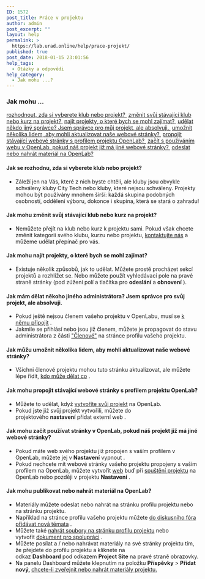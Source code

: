 ```yaml
---
ID: 1572
post_title: Práce v projektu
author: admin
post_excerpt: ""
layout: help
permalink: >
  https://lab.urad.online/help/prace-projekt/
published: true
post_date: 2018-01-15 23:01:56
help_tags:
  - Otázky a odpovědi
help_category:
  - Jak mohu ...?
---
```

<h3>Jak mohu ...</h3>
<a href="https://lab.urad.online/help/prace-projekt/#clubproject">rozhodnout, zda si vyberete klub nebo projekt? </a>
<a href="https://lab.urad.online/help/prace-projekt/#change2project">změnit svůj stávající klub nebo kurz na projekt? </a>
<a href="https://lab.urad.online/help/prace-projekt/#findprojects">najít projekty, o které bych se mohl zajímat? </a>
<a href="https://lab.urad.online/help/prace-projekt/#changeadmins">udělat někdo jiný správce? Jsem správce pro můj projekt, ale absolvuji. </a>
<a href="https://lab.urad.online/help/prace-projekt/#multipleadmins">umožnit několika lidem, aby mohli aktualizovat naše webové stránky? </a>
<a href="https://lab.urad.online/help/prace-projekt/#linksite">propojit stávající webové stránky s profilem projektu OpenLab? </a>
<a href="https://lab.urad.online/help/prace-projekt/#newsite">začít s používáním webu v OpenLab, pokud náš projekt již má jiné webové stránky? </a>
<a href="https://lab.urad.online/help/prace-projekt/#post">odeslat nebo nahrát materiál na OpenLab?</a><a name="clubproject"></a>
<h4>Jak se rozhodnu, zda si vyberete klub nebo projekt?</h4>
<ul>
 	<li>Záleží jen na Vás, které z nich byste chtěli, ale kluby jsou obvykle schváleny kluby City Tech nebo kluby, které nejsou schváleny. Projekty mohou být používány mnohem širší: každá skupina podobných osobností, oddělení výboru, dokonce i skupina, která se stará o zahradu!<a name="change2project"></a></li>
</ul>
<h4>Jak mohu změnit svůj stávající klub nebo kurz na projekt?</h4>
<ul>
 	<li>Nemůžete přejít na klub nebo kurz k projektu sami. Pokud však chcete změnit kategorii svého klubu, kurzu nebo projektu, <a href="https://lab.urad.online/help/contact-us">kontaktujte nás</a> a můžeme udělat přepínač pro vás.<a name="findprojects"></a></li>
</ul>
<h4>Jak mohu najít projekty, o které bych se mohl zajímat?</h4>
<ul>
 	<li>Existuje několik způsobů, jak to udělat. Můžete prostě procházet sekcí projektů a rozhlížet se. Nebo můžete použít vyhledávací pole na pravé straně stránky (pod zúžení polí a tlačítka pro <strong>odeslání</strong> a <strong>obnovení</strong> ).<a name="changeadmins"></a></li>
</ul>
<h4>Jak mám dělat někoho jiného administrátora? Jsem správce pro svůj projekt, ale absolvuji.</h4>
<ul>
 	<li>Pokud ještě nejsou členem vašeho projektu v OpenLabu, musí se <a href="https://lab.urad.online/help/joining-a-club/">k němu připojit</a> .</li>
 	<li>Jakmile se přihlásí nebo jsou již členem, můžete je propagovat do stavu administrátora z části <a href="https://lab.urad.online/help/managing-membership-of-a-course-project-or-club-2/">"Členové"</a> na stránce profilu vašeho projektu.<a name="multipleadmins"></a></li>
</ul>
<h4>Jak můžu umožnit několika lidem, aby mohli aktualizovat naše webové stránky?</h4>
<ul>
 	<li>Všichni členové projektu mohou tuto stránku aktualizovat, ale můžete lépe řídit, <a href="https://lab.urad.online/help/managing-users-on-your-site/">kdo může dělat co</a> .<a name="linksite"></a></li>
</ul>
<h4>Jak mohu propojit stávající webové stránky s profilem projektu OpenLab?</h4>
<ul>
 	<li>Můžete to udělat, když <a href="https://lab.urad.online/help/who-can-build-a-site/">vytvoříte svůj projekt</a> na OpenLab.</li>
 	<li>Pokud jste již svůj projekt vytvořili, můžete do projektového <strong>nastavení</strong> přidat externí web .<a name="newsite"></a></li>
</ul>
<h4>Jak mohu začít používat stránky v OpenLab, pokud náš projekt již má jiné webové stránky?</h4>
<ul>
 	<li>Pokud máte web svého projektu již propojen s vaším profilem v OpenLab, můžete jej v <strong>Nastavení</strong> vypnout .</li>
 	<li>Pokud nechcete mít webové stránky vašeho projektu propojeny s vaším profilem na OpenLab, můžete vytvořit <a href="https://lab.urad.online/help/what-is-a-site-on-a-course-project-or-club/">web</a> buď při <a href="https://lab.urad.online/help/what-is-a-site-on-a-course-project-or-club/">spuštění projektu</a> na OpenLab nebo později v projektu <strong>Nastavení</strong> .<a name="post"></a></li>
</ul>
<h4>Jak mohu publikovat nebo nahrát materiál na OpenLab?</h4>
<ul>
 	<li>Materiály můžete odeslat nebo nahrát na stránku profilu projektu nebo na stránku projektu.</li>
 	<li>Například na stránce profilu vašeho projektu můžete <a href="https://lab.urad.online/help/discussion-forums/">do diskusního fóra přidávat nová témata</a> .</li>
 	<li>Můžete také <a href="https://lab.urad.online/help/using-files/">nahrát soubory na stránku profilu projektu</a> nebo vytvořit <a href="https://lab.urad.online/help/using-docs/">dokument pro spolupráci</a> .</li>
 	<li>Můžete posílat a / nebo nahrávat materiály na své stránky projektu tím, že přejdete do profilu projektu a kliknete na odkaz <strong>Dashboard</strong> pod odkazem <strong>Project Site</strong> na pravé straně obrazovky.</li>
 	<li>Na panelu Dashboard můžete klepnutím na položku <strong>Příspěvky</strong> &gt; <strong>Přidat nový, </strong><a href="https://lab.urad.online/help/writing-a-post/">chcete-li zveřejnit nebo nahrát materiály projektu.</a></li>
</ul>